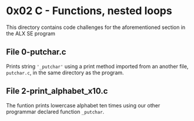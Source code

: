 # 0x02 C - Functions, nested loops
This directory contains code challenges for the aforementioned section in the ALX SE program

## File 0-putchar.c
Prints string `'_putchar'` using a print method imported from an another file, `putchar.c`, in the same directory as the program.

## File 2-print_alphabet_x10.c
The funtion prints lowercase alphabet ten times using our other programmar declared function `_putchar`.


